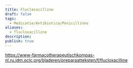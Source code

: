 ```yaml
---
title: Flucloxacilline
draft: false
tags:
  - Medicatie/Antibiotica/Penicillinen
aliases:
  - flucloxacilline
description: 
publish: true
---
```


https://www-farmacotherapeutischkompas-nl.ru.idm.oclc.org/bladeren/preparaatteksten/f/flucloxacilline


